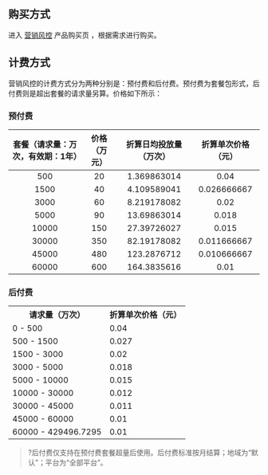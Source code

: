 ## 购买方式

进入 [营销风控](https://buy.cloud.tencent.com/mrm) 产品购买页 ，根据需求进行购买。

## 计费方式

营销风控的计费方式分为两种分别是：预付费和后付费。预付费为套餐包形式，后付费则是超出套餐的请求量另算。价格如下所示：

### 预付费

| 套餐（请求量：万次，有效期：1年） | 价格（万元） | 折算日均投放量（万次） | 折算单次价格（元） |
| :-------------------------------: | :----------: | :--------------------: | :----------------: |
|                500                |      20      |      1.369863014       |        0.04        |
|               1500                |      40      |      4.109589041       |    0.026666667     |
|               3000                |      60      |      8.219178082       |        0.02        |
|               5000                |      90      |      13.69863014       |       0.018        |
|               10000               |     150      |      27.39726027       |       0.015        |
|               30000               |     350      |      82.19178082       |    0.011666667     |
|               45000               |     480      |      123.2876712       |    0.010666667     |
|               60000               |     600      |      164.3835616       |        0.01        |



### 后付费

<table>
   <tr>
      <th>请求量（万次）</th>
      <th>折算单次价格（元）</th>
   </tr>
   <tr>
      <td>0 - 500 </td>
      <td>0.04</td>

   </tr>
   <tr>
      <td>500 - 1500</td>
      <td>0.027</td>
   </tr>
   <tr>
      <td>1500 - 3000</td>
      <td>0.02</td>
   </tr>
   <tr>
      <td>3000 - 5000</td>
      <td>0.018</td>
   </tr>
   <tr>
      <td>5000 - 10000</td>
      <td>0.015</td>
   </tr>
   <tr>
      <td>10000 - 30000</td>
      <td>0.012</td>
   </tr>
   <tr>
      <td>30000 - 45000 </td>
      <td>0.011</td>
   </tr>
   <tr>
      <td>45000 - 60000</td>
      <td>0.01</td>
   </tr>
   <tr>
      <td>60000 - 429496.7295</td>
      <td>0.01</td>
   </tr>
</table>

>?后付费仅支持在预付费套餐超量后使用。后付费标准按月结算；地域为“默认”；平台为“全部平台”。

